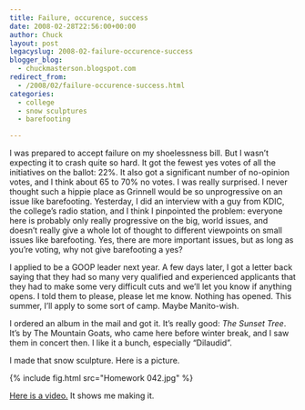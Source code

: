 ```yaml
---
title: Failure, occurence, success
date: 2008-02-28T22:56:00+00:00
author: Chuck
layout: post
legacyslug: 2008-02-failure-occurence-success
blogger_blog:
  - chuckmasterson.blogspot.com
redirect_from:
  - /2008/02/failure-occurence-success.html
categories:
  - college
  - snow sculptures
  - barefooting

---
```


I was prepared to accept failure on my shoelessness bill. But I wasn’t
expecting it to crash quite so hard. It got the fewest yes votes of all the
initiatives on the ballot: 22%. It also got a significant number of no-opinion
votes, and I think about 65 to 70% no votes. I was really surprised. I never
thought such a hippie place as Grinnell would be so unprogressive on an issue
like barefooting. Yesterday, I did an interview with a guy from KDIC, the
college’s radio station, and I think I pinpointed the problem: everyone here is
probably only really progressive on the big, world issues, and doesn’t really
give a whole lot of thought to different viewpoints on small issues like
barefooting. Yes, there are more important issues, but as long as you’re
voting, why not give barefooting a yes?

I applied to be a GOOP leader next year. A few days later, I got a letter back
saying that they had so many very qualified and experienced applicants that
they had to make some very difficult cuts and we’ll let you know if anything
opens. I told them to please, please let me know. Nothing has opened. This
summer, I’ll apply to some sort of camp. Maybe Manito-wish.

I ordered an album in the mail and got it. It’s really good: *The Sunset Tree*.
It’s by The Mountain Goats, who came here before winter break, and I saw them
in concert then. I like it a bunch, especially “Dilaudid”.

I made that snow sculpture. Here is a picture.

{% include fig.html src="Homework 042.jpg" %}


[Here is a video.](http://www.youtube.com/watch?v=WXzThBHRIq8) It shows me
making it.
